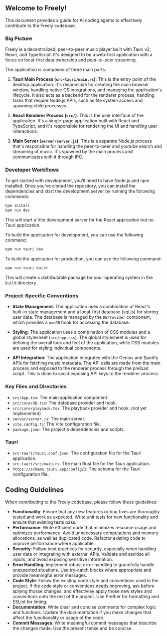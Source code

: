 ## Welcome to Freely!

This document provides a guide for AI coding agents to effectively contribute to the Freely codebase.

### Big Picture

Freely is a decentralized, peer-to-peer music player built with Tauri v2, React, and TypeScript. It's designed to be a web-first application with a focus on local-first data ownership and peer-to-peer streaming.

The application is composed of three main parts:

1.  **Tauri Main Process (`src-tauri/main.rs`)**: This is the entry point of the desktop application. It's responsible for creating the main browser window, handling native OS integrations, and managing the application's lifecycle. It also acts as a backend for the renderer process, handling tasks that require Node.js APIs, such as file system access and spawning child processes.

2.  **React Renderer Process (`src/`)**: This is the user interface of the application. It's a single-page application built with React and TypeScript, and it's responsible for rendering the UI and handling user interactions.

3.  **Main Server (`server/server.js`)**: This is a separate Node.js process that's responsible for handling the peer-to-peer and youtube search and streaming of music. It's spawned by the main process and communicates with it through IPC.

### Developer Workflows

To get started with development, you'll need to have Node.js and npm installed. Once you've cloned the repository, you can install the dependencies and start the development server by running the following commands:

```bash
npm install
npm run dev
```

This will start a Vite development server for the React application but no Tauri application.

To build the application for development, you can use the following command:

```bash
npm run tauri dev
```

To build the application for production, you can use the following command:

```bash
npm run tauri build
```

This will create a distributable package for your operating system in the `build` directory.

### Project-Specific Conventions

*   **State Management**: The application uses a combination of React's built-in state management and a local-first database (sql.js) for storing user data. The database is managed by the `DBProvider` component, which provides a `useDB` hook for accessing the database.

*   **Styling**: The application uses a combination of CSS modules and a global stylesheet (`src/app.css`). The global stylesheet is used for defining the overall look and feel of the application, while CSS modules are used for styling individual components.

*   **API Integration**: The application integrates with the Genius and Spotify APIs for fetching music metadata. The API calls are made from the main process and exposed to the renderer process through the preload script. This is done to avoid exposing API keys to the renderer process.

### Key Files and Directories

*   `src/App.tsx`: The main application component.
*   `src/core/db.tsx`: The database provider and hook.
*   `src/core/playback.tsx`: The playback provider and hook. (not yet implemented)
*   `server/server.js`: The main server.
*   `vite.config.ts`: The Vite configuration file.
*   `package.json`: The project's dependencies and scripts.

### Tauri

*   `src-tauri/tauri.conf.json`: The configuration file for the Tauri application.
*   `src-tauri/src/main.rs`: The main Rust file for the Tauri application.
*   `https://schema.tauri.app/config/2`: The schema for the Tauri configuration file.

## Coding Guidelines

When contributing to the Freely codebase, please follow these guidelines:
*   **Functionality**: Ensure that any new features or bug fixes are thoroughly tested and work as expected. Write unit tests for new functionality and ensure that existing tests pass.
*   **Performance**: Write efficient code that minimizes resource usage and optimizes performance. Avoid unnecessary computations and memory allocations, as well as duplicated code. Refactor existing code to improve performance where applicable.
*   **Security**: Follow best practices for security, especially when handling user data or integrating with external APIs. Validate and sanitize all inputs, and avoid exposing sensitive information.
*   **Error Handling**: Implement robust error handling to gracefully handle unexpected situations. Use try-catch blocks where appropriate and provide meaningful error messages.
*   **Code Style**: Follow the existing code style and conventions used in the project. If the code style or conventions needs improving, ask before aplying thosse changes, and effectivley apply those new styles and conventions onto the rest of the project. Use Prettier for formatting and ESLint for linting.
*   **Documentation**: Write clear and concise comments for complex logic and functions. Update the documentation if you make changes that affect the functionality or usage of the code.
*   **Commit Messages**: Write meaningful commit messages that describe the changes made. Use the present tense and be concise.